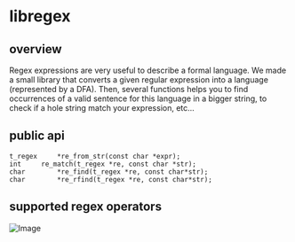 # libregex

## overview
Regex expressions are very useful to describe a formal language. We made a small library that converts a given regular expression into a language (represented by a DFA).
Then, several functions helps you to find occurrences of a valid sentence for this language in a bigger string, to check if a hole string match your expression, etc...

## public api

    t_regex		*re_from_str(const char *expr);
    int		re_match(t_regex *re, const char *str);
    char		*re_find(t_regex *re, const char*str);
    char		*re_rfind(t_regex *re, const char*str);

## supported regex operators
![Image](https://i.goopics.net/XJVlb.png)
